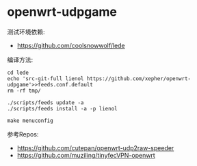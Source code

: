 # openwrt-udpgame

测试环境依赖:
- https://github.com/coolsnowwolf/lede

编译方法:

    cd lede
    echo 'src-git-full lienol https://github.com/xepher/openwrt-udpgame'>>feeds.conf.default
    rm -rf tmp/
    
    ./scripts/feeds update -a
    ./scripts/feeds install -a -p lienol

    make menuconfig

参考Repos:
- https://github.com/cutepan/openwrt-udp2raw-speeder
- https://github.com/muziling/tinyfecVPN-openwrt